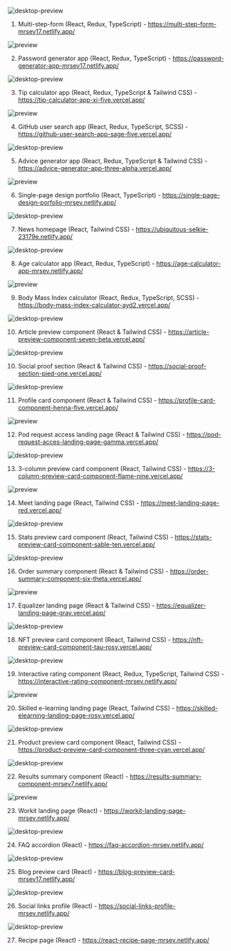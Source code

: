 ![desktop-preview](https://github.com/mrsev17/frontendmentor.io-mySolutions/assets/99737269/e691deb9-0176-4e66-90ac-19cb356ae2ad)

1. Multi-step-form (React, Redux, TypeScript) - https://multi-step-form-mrsev17.netlify.app/

![preview](https://github.com/mrsev17/frontendmentor.io-mySolutions/assets/99737269/ea628c83-aa4e-4597-a53c-4af2b65ba24b)

2. Password generator app (React, Redux, TypeScript) - https://password-generator-app-mrsev17.netlify.app/

![desktop-preview](https://github.com/mrsev17/frontendmentor.io-mySolutions/assets/99737269/46b59208-b314-474f-ae13-8ac42839d202)

3. Tip calculator app (React, Redux, TypeScript & Tailwind CSS) - https://tip-calculator-app-xi-five.vercel.app/

![preview](https://github.com/mrsev17/frontendmentor.io-mySolutions/assets/99737269/0c917717-ae0a-488e-b130-396de1042333)

4. GitHub user search app (React, Redux, TypeScript, SCSS) - https://github-user-search-app-sage-five.vercel.app/

![desktop-preview](https://github.com/mrsev17/frontendmentor.io-mySolutions/assets/99737269/3f012a31-65b8-4c6b-b124-44237afc31a8)

5. Advice generator app (React, Redux, TypeScript & Tailwind CSS) - https://advice-generator-app-three-alpha.vercel.app/

![preview](https://github.com/mrsev17/frontendmentor.io-mySolutions/assets/99737269/c1df6487-2440-4582-9078-d3900d55e46a)

6. Single-page design portfolio (React, TypeScript) - https://single-page-design-porfolio-mrsev.netlify.app/

![desktop-preview](https://github.com/mrsev17/frontendmentor.io-mySolutions/assets/99737269/ea462dd2-1fe1-4a17-9719-4b67283a3430)

7. News homepage (React, Tailwind CSS) - https://ubiquitous-selkie-23179e.netlify.app/

![desktop-preview](https://github.com/mrsev17/frontendmentor.io-mySolutions/assets/99737269/d11d0e17-1572-4302-adbd-328143ff9305)

8. Age calculator app (React, Redux, TypeScript) - https://age-calculator-app-mrsev.netlify.app/

![preview](https://github.com/mrsev17/frontendmentor.io-mySolutions/assets/99737269/606c8106-420c-4b94-8531-470a4748a292)

9. Body Mass Index calculator (React, Redux, TypeScript, SCSS) - https://body-mass-index-calculator-ayd2.vercel.app/

![desktop-preview](https://github.com/mrsev17/frontendmentor.io-mySolutions/assets/99737269/c00837bd-fe5c-46fb-a3d6-db7ff4514455)

10. Article preview component (React & Tailwind CSS) - https://article-preview-component-seven-beta.vercel.app/

![desktop-preview](https://github.com/mrsev17/frontendmentor.io-mySolutions/assets/99737269/c45eda29-712a-4f55-8ed9-b86fc49d8dcd)

10. Social proof section (React & Tailwind CSS) - https://social-proof-section-pied-one.vercel.app/

![desktop-preview](https://github.com/mrsev17/frontendmentor.io-mySolutions/assets/99737269/616bd5d6-adf9-4f3e-9191-16c2d8c83ae3)

11. Profile card component (React & Tailwind CSS) - https://profile-card-component-henna-five.vercel.app/

![preview](https://github.com/mrsev17/frontendmentor.io-mySolutions/assets/99737269/de3a1779-6af7-46b2-b801-7d3352353ceb)

12. Pod request access landing page (React & Tailwind CSS) - https://pod-request-acces-landing-page-gamma.vercel.app/

![desktop-preview](https://github.com/mrsev17/frontendmentor.io-mySolutions/assets/99737269/cb59a3b8-533b-4f01-af85-ca111a17fc66)

13. 3-column preview card component (React, Tailwind CSS) - https://3-column-preview-card-component-flame-nine.vercel.app/

![preview](https://github.com/mrsev17/frontendmentor.io-mySolutions/assets/99737269/6aee85e9-cdba-4ad8-8189-00268aa720fa)

14. Meet landing page (React, Tailwind CSS) - https://meet-landing-page-red.vercel.app/

![desktop-preview](https://github.com/mrsev17/frontendmentor.io-mySolutions/assets/99737269/2256e035-76fd-4df0-b393-6c484785d2bc)

15. Stats preview card component (React, Tailwind CSS) - https://stats-preview-card-component-sable-ten.vercel.app/

![desktop-preview](https://github.com/mrsev17/frontendmentor.io-mySolutions/assets/99737269/0e779475-0230-4086-90f3-263b85719b25)

16. Order summary component (React & Tailwind CSS) - https://order-summary-component-six-theta.vercel.app/

![preview](https://github.com/mrsev17/frontendmentor.io-mySolutions/assets/99737269/6cb67e2d-03c0-44f1-b460-92bdd9cd96f6)

17. Equalizer landing page (React & Tailwind CSS) - https://equalizer-landing-page-gray.vercel.app/

![desktop-preview](https://github.com/mrsev17/frontendmentor.io-mySolutions/assets/99737269/b2847906-b56b-4ca9-89c5-2d500428d304)

18. NFT preview card component (React, Tailwind CSS) - https://nft-preview-card-component-tau-rosy.vercel.app/

![desktop-preview](https://github.com/mrsev17/frontendmentor.io-mySolutions/assets/99737269/47b30f91-f898-4915-bfdb-1432ab4dfb51)

19. Interactive rating component (React, Redux, TypeScript, Tailwind CSS) - https://interactive-rating-component-mrsev.netlify.app/

![preview](https://github.com/mrsev17/frontendmentor.io-mySolutions/assets/99737269/01a7f7ee-b43b-430e-b5fb-64cb9008e6c7)

20. Skilled e-learning landing page (React, Tailwind CSS) - https://skilled-elearning-landing-page-rosy.vercel.app/

![desktop-preview](https://github.com/mrsev17/frontendmentor.io-mySolutions/assets/99737269/c8d8c2d7-361b-4605-9256-d0db25cf9eaa)

21. Product preview card component (React, Tailwind CSS) - https://product-preview-card-component-three-cyan.vercel.app/

![desktop-preview](https://github.com/mrsev17/frontendmentor.io-mySolutions/assets/99737269/1579b02f-2fc6-49b1-8e7c-d1bd2eaf103c)

22. Results summary component (React) - https://results-summary-component-mrsev7.netlify.app/

![preview](https://github.com/mrsev17/frontendmentor.io-mySolutions/assets/99737269/e7fc6912-fa50-4f42-9193-b9cefadaea79)

23. Workit landing page (React) - https://workit-landing-page-mrsev.netlify.app/

![desktop-preview](https://github.com/mrsev17/frontendmentor.io-mySolutions/assets/99737269/0664863a-d61a-4c70-be91-c0910a708910)

24. FAQ accordion (React) - https://faq-accordion-mrsev.netlify.app/

![desktop-preview](https://github.com/mrsev17/frontendmentor.io-mySolutions/assets/99737269/ae34b899-d2a3-49c2-b2a1-b340b88306bb)

25. Blog preview card (React) - https://blog-preview-card-mrsev17.netlify.app/

![desktop-preview](https://github.com/mrsev17/frontendmentor.io-mySolutions/assets/99737269/1c2926d1-19ae-468c-83bc-4dfb47658b6d)

26. Social links profile (React) - https://social-links-profile-mrsev.netlify.app/

![desktop-preview](https://github.com/mrsev17/frontendmentor.io-mySolutions/assets/99737269/23b932a2-0101-4d1d-a316-c17266f6371b)

27. Recipe page (React) - https://react-recipe-page-mrsev.netlify.app/
